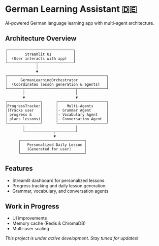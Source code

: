 # German Learning Assistant 🇩🇪

AI-powered German language learning app with multi-agent architecture.


## Architecture Overview

```
┌──────────────────────────────┐
│        Streamlit UI          │
│  (User interacts with app)   │
└─────────────┬────────────────┘
              │
              ▼
┌─────────────────────────────────────────────┐
│      GermanLearningOrchestrator             │
│  (Coordinates lesson generation & agents)   │
└───────┬───────────────────────┬─────────────┘
        │                       │
        ▼                       ▼
┌───────────────┐      ┌──────────────────────┐
│ProgressTracker│      │    Multi-Agents      │
│(Tracks user   │      │- Grammar Agent       │
│ progress &    │      │- Vocabulary Agent    │
│ plans lessons)│      │- Conversation Agent  │
└───────────────┘      └──────────────────────┘
        │                       │
        └─────────────┬─────────┘
                      ▼
      ┌─────────────────────────────┐
      │   Personalized Daily Lesson │
      │   (Generated for user)      │
      └─────────────────────────────┘
```

## Features

- Streamlit dashboard for personalized lessons
- Progress tracking and daily lesson generation
- Grammar, vocabulary, and conversation agents

## Work in Progress

- UI improvements
- Memory cache (Redis & ChromaDB)
- Multi-user scaling

*This project is under active development. Stay tuned for updates!*